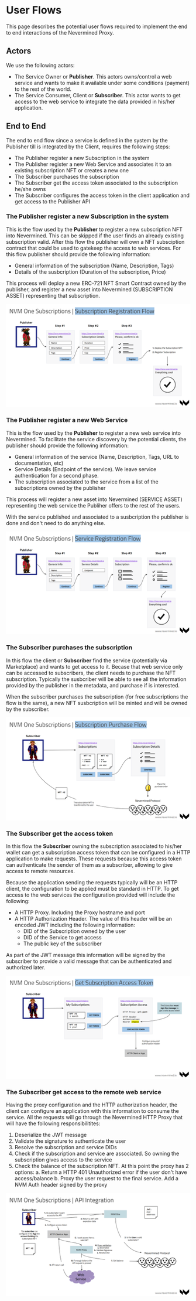 # User Flows

This page describes the potential user flows required to implement the end to end interactions of the Nevermined Proxy.

## Actors

We use the following actors:

* The Service Owner or **Publisher**. This actors owns/control a web service and wants to make it available under some 
  conditions (payment) to the rest of the world.
* The Service Consumer, Client or **Subscriber**. This actor wants to get access to the web service to integrate the data provided in 
  his/her application.

## End to End

The end to end flow since a service is defined in the system by the Publisher till is integrated by the Client, requires the following steps:

* The Publisher register a new Subscription in the system
* The Publisher register a new Web Service and associates it to an existing subscription NFT or creates a new one
* The Subscriber purchases the subscription
* The Subscriber get the access token associated to the subscription he/she owns
* The Subscriber configures the access token in the client application and get access to the Publisher API

### The Publisher register a new Subscription in the system

This is the flow used by the **Publisher** to register a new subscription NFT into Nevermined. This can be skipped if the user finds an already existing subscription
valid. After this flow the publisher will own a NFT subsciption contract that could be used to gatekeep the access to web services.
For this flow publisher should provide the following information:

* General information of the subscription (Name, Description, Tags)
* Details of the susbcription (Duration of the subscription, Price)

This process will deploy a new ERC-721 NFT Smart Contract owned by the publisher, and register a new asset into Nevermined (SUBSCRIPTION ASSET) representing that subscription.

![Subscription Registration Flow](images/FLOW_Subscription_Registration.png)

### The Publisher register a new Web Service

This is the flow used by the **Publisher** to register a new web service into Nevermined. To facilitate the service discovery by the potential
clients, the publisher should provide the following information:

* General information of the service (Name, Description, Tags, URL to documentation, etc)
* Service Details (Endpoint of the service). We leave service authentication for a second phase.
* The subscription associated to the service from a list of the subscriptions owned by the publisher

This process will register a new asset into Nevermined (SERVICE ASSET) representing the web service the Publiher offers to the rest of the users.

With the service published and associated to a susbcription the publisher is done and don't need to do anything else.

![Service Registration Flow](images/FLOW_Service_Registration.png)

### The Subscriber purchases the subscription

In this flow the client or **Subscriber** find the service (potentially via Marketplace) and wants to get access to it. Becase that web service only
can be accessed to subscribers, the client needs to purchase the NFT subscription. Typically the susbcriber will be able to see all the information provided by the publisher in the metadata, and purchase if is interested.

When the subscriber purchases the subscription (for free subscriptions the flow is the same), a new NFT susbcription will be minted and will be owned by the subscriber.

![Subscription Purchase Flow](images/FLOW_Subscription_Purchase.png)

### The Subscriber get the access token

In this flow the **Subscriber** owning the subscription associated to his/her wallet can get a subscription access token that can be configured in a HTTP application to make requests. These requests because this access token can authenticate the sender of them as a subscriber, allowing to give access to remote resources.

Because the application sending the requests typically will be an HTTP client, the configuration to be applied must be standard in HTTP. To get access to the web services the configuration provided will include the following:

* A HTTP Proxy. Including the Proxy hostname and port
* A HTTP Authorization Header. The value of this header will be an encoded JWT including the following information:
  * DID of the Subscription owned by the user
  * DID of the Service to get access
  * The public key of the subscriber

As part of the JWT message this information will be signed by the subscriber to provide a valid message that can be authenticated and authorized later.

![Get Access Token Flow](images/FLOW_Get_Access_Token.png)

### The Subscriber get access to the remote web service

Having the proxy configuration and the HTTP authorization header, the client can configure an application with this information to consume the service.
All the requests will go through the Nevermined HTTP Proxy that will have the following responsibilitites:

1. Deserialize the JWT message
2. Validate the signature to authenticate the user
3. Resolve the subscription and service DIDs
4. Check if the subscription and service are associated. So owning the subscription gives access to the service
5. Check the balance of the subscription NFT. At this point the proxy has 2 options:
   a. Return a HTTP 401 Unauthorized error if the user don't have access/balance
   b. Proxy the user request to the final service. Add a NVM Auth header signed by the proxy

![API Integration Flow](images/FLOW_Api_Integration.png)
